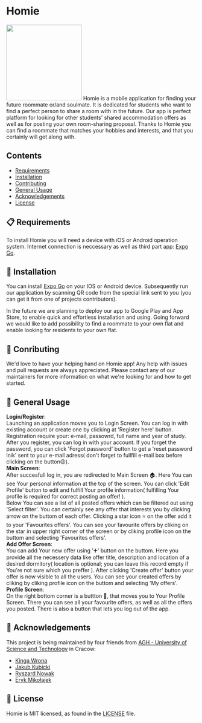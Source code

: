
# Homie

<img src="https://github.com/HomieApplication/Homie/blob/main/client/assets/icon.png" width="200"/>
Homie is a mobile application for finding your future roommate or/and soulmate. It is dedicated for students who want to find a perfect person to share a room with in the future. Our app is perfect platform for looking for other students' shared accommodation offers as well as for posting your own room-sharing proposal. Thanks to Homie you can find a roommate that matches your hobbies and interests, and that you certainly will get along with.

## Contents
 - [Requirements](#req) 
 - [Installation](#inst)
 - [Contributing](#cont)
 - [General Usage](#gen)
 - [Acknowledgements](#ack)
 - [License](#lic)

<a name="req"></a>
## 📋 Requirements
To install Homie you will need a device with iOS or Android operation system. Internet connection is neccessary as well as third part app: [Expo Go](https://expo.dev/client).

<a name="inst"></a>
## 🎉 Installation
You can install [Expo Go](https://expo.dev/client) on your IOS or Android device. Subsequently run our application by scanning QR code from the special link sent to you (you can get it from one of projects contributors).

In the future we are planning to deploy our app to Google Play and App Store, to enable quick and effortless installation and using. Going forward we would like to add possibility to find a roommate to your own flat and enable looking for residents to your own flat.

<a name="cont"></a>
## 👏 Conributing
We'd love to have your helping hand on Homie app! Any help with issues and pull requests are always appreciated.
Please contact any of our maintainers for more information on what we're looking for and how to get started.

<a name="gen"></a>
## 📖 General Usage
**Login/Register**:\
Launching an application moves you to Login Screen. 
You can log in with existing account or create one by clicking at 'Register here' button. 
Registration require your: e-mail, passowrd, full name and year of study. 
After you register, you can log in with your account. 
If you forget the password, you can click 'Forgot password' button to get a 'reset password lnik' sent to your e-mail adress( don't forget to fullfill e-mail box before clicking on the button😉).\
**Main Screen**:\
After succesfull log in, you are redirected to Main Screen 🏠. 
Here You can see Your personal information at the top of the screen. 
You can click 'Edit Profile' button to edit and fulfill Your profile information( fulfilling Your profile is required for correct posting an offer! ).\
Below You can see a list of all posted offers which can be filtered out using 'Select filter'. 
You can certainly see any offer that interests you by clicking arrow on the buttom of each offer. 
Clicking a star icon ⭐️ on the offer add it to your 'Favourites offers'. 
You can see your favourite offers by cliking on the star in upper right corner of the screen or by cliking profile icon on the buttom and selecting 'Favourites offers'.\
**Add Offer Screen**:\
You can add Your new offer using '➕' button on the buttom. 
Here you provide all the necessery data like offer title, description and location of a desired dormitory( location is optional; you can leave this record empty if You're not sure which you preffer ). 
After clicking 'Create offer' button your offer is now visible to all the users. 
You can see your created offers by cliking by cliking profile icon on the buttom and selecting 'My offers'.\
**Profile Screen**:\
On the right bottom corner is a buttton 👤, that moves you to Your Profile Screen. 
There you can see all your favourite offers, as well as all the offers you posted. 
There is also a button that lets you log out of the app.

<a name="ack"></a>
## 👥 Acknowledgements
This project is being maintained by four friends from [AGH - University of Science and Technology](https://www.agh.edu.pl/en) in Cracow:

 - [Kinga Wrona](https://github.com/kingawr123)
 - [Jakub Kubicki](https://github.com/kubijaku)
 - [Ryszard Nowak](https://github.com/Rys-Nowak)
 - [Eryk Mikołajek](https://github.com/ErykMikolajek)

<a name="lic"></a>
## 📄 License
Homie is MIT licensed, as found in the  [LICENSE](https://github.com/HomieApplication/Homie/blob/main/LICENSE)  file.

